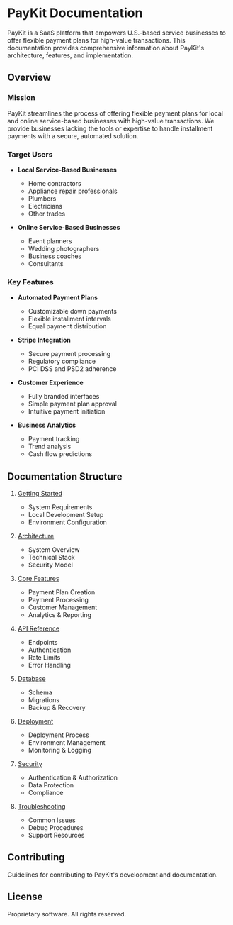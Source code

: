 # PayKit Documentation

PayKit is a SaaS platform that empowers U.S.-based service businesses to offer flexible payment plans for high-value transactions. This documentation provides comprehensive information about PayKit's architecture, features, and implementation.

## Overview

### Mission
PayKit streamlines the process of offering flexible payment plans for local and online service-based businesses with high-value transactions. We provide businesses lacking the tools or expertise to handle installment payments with a secure, automated solution.

### Target Users
- **Local Service-Based Businesses**
  - Home contractors
  - Appliance repair professionals
  - Plumbers
  - Electricians
  - Other trades

- **Online Service-Based Businesses**
  - Event planners
  - Wedding photographers
  - Business coaches
  - Consultants

### Key Features
- **Automated Payment Plans**
  - Customizable down payments
  - Flexible installment intervals
  - Equal payment distribution
  
- **Stripe Integration**
  - Secure payment processing
  - Regulatory compliance
  - PCI DSS and PSD2 adherence
  
- **Customer Experience**
  - Fully branded interfaces
  - Simple payment plan approval
  - Intuitive payment initiation
  
- **Business Analytics**
  - Payment tracking
  - Trend analysis
  - Cash flow predictions

## Documentation Structure

1. [Getting Started](./getting-started/README.md)
   - System Requirements
   - Local Development Setup
   - Environment Configuration

2. [Architecture](./architecture/README.md)
   - System Overview
   - Technical Stack
   - Security Model

3. [Core Features](./features/README.md)
   - Payment Plan Creation
   - Payment Processing
   - Customer Management
   - Analytics & Reporting

4. [API Reference](./api/README.md)
   - Endpoints
   - Authentication
   - Rate Limits
   - Error Handling

5. [Database](./database/README.md)
   - Schema
   - Migrations
   - Backup & Recovery

6. [Deployment](./deployment/README.md)
   - Deployment Process
   - Environment Management
   - Monitoring & Logging

7. [Security](./security/README.md)
   - Authentication & Authorization
   - Data Protection
   - Compliance

8. [Troubleshooting](./troubleshooting/README.md)
   - Common Issues
   - Debug Procedures
   - Support Resources

## Contributing
Guidelines for contributing to PayKit's development and documentation.

## License
Proprietary software. All rights reserved.
